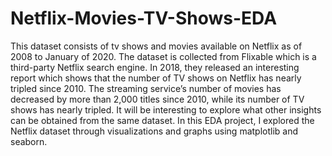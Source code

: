 # Netflix-Movies-TV-Shows-EDA
This dataset consists of tv shows and movies available on Netflix as of 2008 to January of 2020. The dataset is collected from Flixable which is a third-party Netflix search engine.  In 2018, they released an interesting report which shows that the number of TV shows on Netflix has nearly tripled since 2010. The streaming service’s number of movies has decreased by more than 2,000 titles since 2010, while its number of TV shows has nearly tripled. It will be interesting to explore what other insights can be obtained from the same dataset.
In this EDA project, I explored the Netflix dataset through visualizations and graphs using matplotlib and seaborn.
